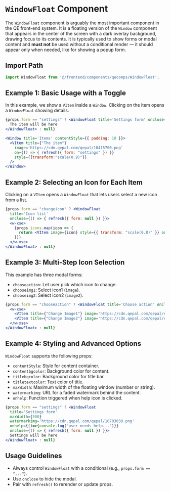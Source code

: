 
# `WindowFloat` Component

The `WindowFloat` component is arguably the most important component in the QE front-end system. It is a floating version of the `Window` component that appears in the center of the screen with a dark overlay background, drawing focus to its contents. It is typically used to show forms or modal content and **must not** be used without a conditional render — it should appear only when needed, like for showing a popup form.

## Import Path

```js
import WindowFloat from '@/frontend/components/qecomps/WindowFloat';
```

## Example 1: Basic Usage with a Toggle

In this example, we show a `VItem` inside a `Window`. Clicking on the item opens a `WindowFloat` showing details.

```jsx
{props.form == "settings" ? <WindowFloat title='Settings form' onclose={()=>{refresh({form:null})}}>
  The item will be here
</WindowFloat> : null}

<Window title='Items' contentStyle={{ padding: 10 }}>
  <VItem title={"The item"}
    image='https://cdn.qepal.com/qepal/10415700.png'
    on={() => { refresh({ form: "settings" }) }}
    style={{transform:"scale(0.9)"}}
  />
</Window>
```

## Example 2: Selecting an Icon for Each Item

Clicking on a `VItem` opens a `WindowFloat` that lets users select a new icon from a list.

```jsx
{props.form == "changeicon" ? <WindowFloat
  title='Icon list'
  onclose={() => { refresh({ form: null }) }}>
  <w-xse>
    {props.icons.map(icon => {
      return <VItem image={icon} style={{ transform: "scale(0.8)" }} on={() => { props.item.icon = icon; refresh({ form: null }) }} />
    })}
  </w-xse>
</WindowFloat> : null}
```

## Example 3: Multi-Step Icon Selection

This example has three modal forms:

- `chooseaction`: Let user pick which icon to change.
- `chooseimg1`: Select icon1 (`image`).
- `chooseimg2`: Select icon2 (`image2`).

```jsx
{props.form == "chooseaction" ? <WindowFloat title='Choose action' onclose={() => { refresh({ form: null }) }}>
  <w-xse>
    <VItem title={"Change Image1"} image='https://cdn.qepal.com/qepal/edit.svg' on={() => { refresh({ form: "chooseimg1" }) }} />
    <VItem title={"Change Image2"} image='https://cdn.qepal.com/qepal/edit.svg' on={() => { refresh({ form: "chooseimg2" }) }} />
  </w-xse>
</WindowFloat> : null}
```

## Example 4: Styling and Advanced Options

`WindowFloat` supports the following props:

- `contentStyle`: Style for content container.
- `contentbgcolor`: Background color for content.
- `titlebgcolor`: Background color for title bar.
- `titletextcolor`: Text color of title.
- `maxWidth`: Maximum width of the floating window (number or string).
- `watermarkimg`: URL for a faded watermark behind the content.
- `onhelp`: Function triggered when help icon is clicked.

```jsx
{props.form == "settings" ? <WindowFloat
  title='Settings form'
  maxWidth={500}
  watermarkimg='https://cdn.qepal.com/qepal/10703030.png'
  onhelp={()=>{console.log("user needs help...")}}
  onclose={() => { refresh({ form: null }) }}>
  Settings will be here
</WindowFloat> : null}
```

## Usage Guidelines

- Always control `WindowFloat` with a conditional (e.g., `props.form == "..."`).
- Use `onclose` to hide the modal.
- Pair with `refresh()` to rerender or update props.
